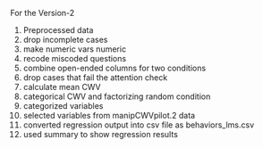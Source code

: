 For the Version-2
1. Preprocessed data
2. drop incomplete cases
3. make numeric vars numeric
4. recode miscoded questions
5. combine open-ended columns for two conditions
6. drop cases that fail the attention check
7. calculate mean CWV
8. categorical CWV and factorizing random condition
9.  categorized variables
10. selected variables from manipCWVpilot.2 data
11. converted regression output into csv file as behaviors_lms.csv
12. used summary to show regression results